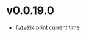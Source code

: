 # v0.0.19.0
 * [`fa1e634`](https://github.com/lucaspopp0/hass-updatemanager/commit/fa1e634) print current time

